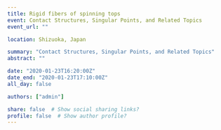 ```yaml
---
title: Rigid fibers of spinning tops
event: Contact Structures, Singular Points, and Related Topics
event_url: ""

location: Shizuoka, Japan

summary: "Contact Structures, Singular Points, and Related Topics"
abstract: ""

date: "2020-01-23T16:20:00Z"
date_end: "2020-01-23T17:10:00Z"
all_day: false

authors: ["admin"]

share: false  # Show social sharing links?
profile: false  # Show author profile?
---
```


